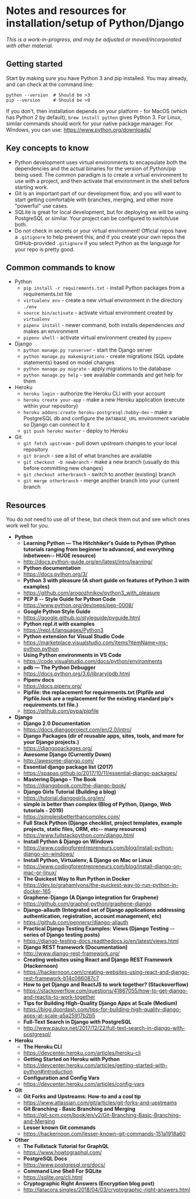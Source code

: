 # Notes and resources for installation/setup of Python/Django

_This is a work-in-progress, and may be adjusted or moved/incorporated with
other material._

## Getting started
Start by making sure you have Python 3 and pip installed. You may already, and
can check at the command line:

```
python --version  # Should be >3
pip --version     # Should be >9
```

If you don't, then installation depends on your platform - for MacOS (which has
Python 2 by default), `brew install python` gives Python 3. For Linux, similar
commands should work for your native package manager. For Windows, you can
use: https://www.python.org/downloads/

## Key concepts to know

- Python development uses virtual environments to encapsulate both the
dependencies and the actual binaries for the version of Python/pip being used.
The common paradigm is to create a virtual environment to use with a project,
and then activate that environment in the shell before starting work.
- Git is an important part of our development flow, and you will want to start
getting comfortable with branches, merging, and other more "powerful" use cases.
- SQLite is great for local development, but for deploying we will be using
PostgreSQL or similar. Your project can be configured to switch/use both.
- Do not check in secrets or your virtual environment! Official repos have a
`.gitignore` to help prevent this, and if you create your own repos the
GitHub-provided `.gitignore` if you select Python as the language for your repo
is pretty good.

## Common commands to know

- Python
  - `pip install -r requirements.txt` - install Python packages from a requirements.txt file
  - `virtualenv env` - create a new virtual environment in the directory `./env`
  - `source bin/activate` - activate virtual environment created by `virtualenv`
  - `pipenv install` - newer command, both installs dependencies *and* makes an environment
  - `pipenv shell` - activate virtual environment created by `pipenv`
- Django
  - `python manage.py runserver` - start the Django server
  - `python manage.py makemigrations` - create migrations (SQL update statements) based on model changes
  - `python manage.py migrate` - apply migrations to the database
  - `python manage.py help` - see available commands and get help for them
- Heroku
  - `heroku login` - authorize the Heroku CLI with your account
  - `heroku create your-app` - make a new Heroku application (execute within your repository)
  - `heroku addons:create heroku-postgresql:hobby-dev` - make a PostgreSQL db and configure the `DATABASE_URL` environment variable so Django can connect to it
  - `git push heroku master` - deploy to Heroku
- Git
  - `git fetch upstream` - pull down upstream changes to your local repository
  - `git branch` - see a list of what branches are available
  - `git checkout -b newbranch` - make a new branch (usually do this before committing new changes)
  - `git checkout otherbranch` - switch to another (existing) branch
  - `git merge otherbranch` - merge another branch into your current branch

## Resources
You do not need to use *all* of these, but check them out and see which ones
work well for you.

- **Python**
   - **Learning Python — The Hitchhiker's Guide to Python (Python tutorials ranging from beginner to advanced, and everything inbetween-- HUGE resource)**
  - http://docs.python-guide.org/en/latest/intro/learning/
   - **Python documentation**
  - https://docs.python.org/3/
   - **Python 3 with pleasure (A short guide on features of Python 3 with examples)**
  - https://github.com/arogozhnikov/python3_with_pleasure
   - **PEP 8 -- Style Guide for Python Code**
  - https://www.python.org/dev/peps/pep-0008/
   - **Google Python Style Guide**
  - https://google.github.io/styleguide/pyguide.html
   - **Python repl.it with examples**
  - https://repl.it/languages/Python3
   - **Python extension for Visual Studio Code**
  - https://marketplace.visualstudio.com/items?itemName=ms-python.python
   - **Using Python environments in VS Code**
  - https://code.visualstudio.com/docs/python/environments
   - **pdb — The Python Debugger**
  - https://docs.python.org/3.6/library/pdb.html
   - **Pipenv docs**
  - https://docs.pipenv.org/
   - **Pipfile: the replacement for requirements.txt (Pipfile and Pipfile.lock are a replacement for the existing standard pip's requirements.txt file.)**
  - https://github.com/pypa/pipfile
- **Django**
   - **Django 2.0 Documentation**
  - https://docs.djangoproject.com/en/2.0/intro/
   - **Django Packages (dir of reusable apps, sites, tools, and more for your Django projects.)**
  - https://djangopackages.org/
   - **Awesome Django (Currently Down)**
  - http://awesome-django.com/
   - **Essential django package list (2017)**
  - https://spapas.github.io/2017/10/11/essential-django-packages/
   - **Mastering Django – The Book**
  - https://djangobook.com/the-django-book/
   - **Django Girls Tutorial (Building a blog)**
  - https://tutorial.djangogirls.org/en/
   - **simple is better than complex (Blog of Python, Django, Web tutorials - 2019)**
  - https://simpleisbetterthancomplex.com/
   - **Full Stack Python (Django checklist, project templates, example projects, static files, ORM, etc-- many resources)**
  - https://www.fullstackpython.com/django.html
   - **Install Python & Django on Windows**
  - https://www.codingforentrepreneurs.com/blog/install-python-django-on-windows/
   - **Install Python, Virtualenv, & Django on Mac or Linux**
  - https://www.codingforentrepreneurs.com/blog/install-django-on-mac-or-linux/
   - **The Quickest Way to Run Python in Docker**
  - https://dev.to/grahamlyons/the-quickest-way-to-run-python-in-docker-165
   - **Graphene-Django (A Django integration for Graphene)**
  - https://github.com/graphql-python/graphene-django
   - **Django-allauth (Integrated set of Django applications addressing authentication, registration, account management, etc)**
  - https://github.com/pennersr/django-allauth
   - **Practical Django Testing Examples: Views (Django Testing -- series of Django testing posts)**
  - https://django-testing-docs.readthedocs.io/en/latest/views.html
   - **Django REST framework (Documentation)**
  - http://www.django-rest-framework.org/
   - **Creating websites using React and Django REST Framework (Hackernoon)**
  - https://hackernoon.com/creating-websites-using-react-and-django-rest-framework-b14c066087c7
   - **How to get Django and ReactJS to work together? (Stackoverflow)**
  - https://stackoverflow.com/questions/41867055/how-to-get-django-and-reactjs-to-work-together
   - **Tips for Building High-Quality Django Apps at Scale (Medium)**
  - https://blog.doordash.com/tips-for-building-high-quality-django-apps-at-scale-a5a25917b2b5
   - **Full-Text Search in Django with PostgreSQL**
  - http://www.paulox.net/2017/12/22/full-text-search-in-django-with-postgresql/
- **Heroku**
   - **The Heroku CLI**
  - https://devcenter.heroku.com/articles/heroku-cli
   - **Getting Started on Heroku with Python**
  - https://devcenter.heroku.com/articles/getting-started-with-python#introduction
   - **Configuration and Config Vars**
  - https://devcenter.heroku.com/articles/config-vars
- **Git**
   - **Git Forks and Upstreams: How-to and a cool tip**
  - https://www.atlassian.com/git/articles/git-forks-and-upstreams
   - **Git Branching - Basic Branching and Merging**
  - https://git-scm.com/book/en/v2/Git-Branching-Basic-Branching-and-Merging
   - **Lesser known Git commands**
  - https://hackernoon.com/lesser-known-git-commands-151a1918a60
- **Other**
   - **The Fullstack Tutorial for GraphQL**
  - https://www.howtographql.com/
   - **PostgreSQL Docs**
  - https://www.postgresql.org/docs/
   - **Command Line Shell For SQLite**
  - https://sqlite.org/cli.html
   - **Cryptographic Right Answers (Encryption blog post)**
  - http://latacora.singles/2018/04/03/cryptographic-right-answers.html
